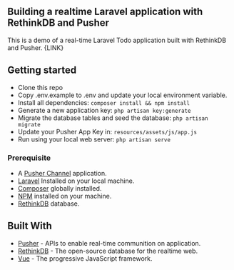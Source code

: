 ## Building a realtime Laravel application with RethinkDB and Pusher
This is a demo of a real-time Laravel Todo application built with RethinkDB and Pusher. {LINK}

## Getting started
- Clone this repo
- Copy .env.example to .env and update your local environment variable.
- Install all dependencies:
```composer install && npm install```
- Generate a new application key:
```php artisan key:generate```
- Migrate the database tables and seed the database:
```php artisan migrate```
- Update your Pusher App Key in:
```resources/assets/js/app.js```
- Run using your local web server:
```php artisan serve```

### Prerequisite
- A [Pusher Channel](https://pusher.com/channels) application.
- [Laravel](https://laravel.com/docs/master) Installed on your local machine.
- [Composer](https://getcomposer.org/) globally installed.
- [NPM](https://www.npmjs.com/get-npm) installed on your machine.
- [RethinkDB](https://rethinkdb.com/) database.

## Built With
- [Pusher](https://pusher.com/) - APIs to enable real-time communition on application.
- [RethinkDB](https://rethinkdb.com/) - The open-source database for the realtime web.
- [Vue](https://vuejs.org/) - The progressive JavaScript framework.
